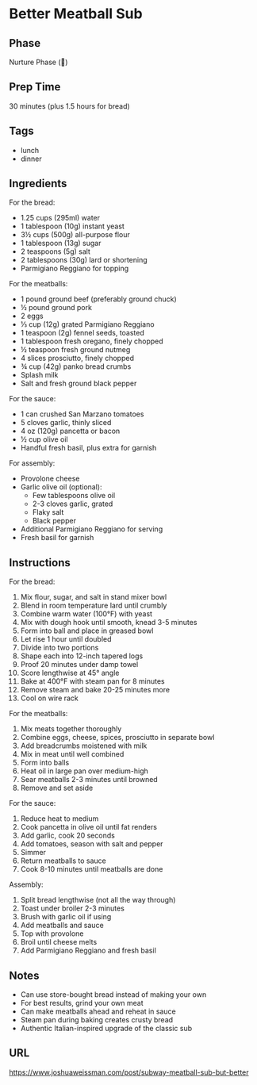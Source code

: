 # Better Meatball Sub

## Phase
Nurture Phase (🌱)

## Prep Time
30 minutes (plus 1.5 hours for bread)

## Tags
- lunch
- dinner

## Ingredients
For the bread:
- 1.25 cups (295ml) water
- 1 tablespoon (10g) instant yeast
- 3½ cups (500g) all-purpose flour
- 1 tablespoon (13g) sugar
- 2 teaspoons (5g) salt
- 2 tablespoons (30g) lard or shortening
- Parmigiano Reggiano for topping

For the meatballs:
- 1 pound ground beef (preferably ground chuck)
- ½ pound ground pork
- 2 eggs
- ⅓ cup (12g) grated Parmigiano Reggiano
- 1 teaspoon (2g) fennel seeds, toasted
- 1 tablespoon fresh oregano, finely chopped
- ½ teaspoon fresh ground nutmeg
- 4 slices prosciutto, finely chopped
- ¾ cup (42g) panko bread crumbs
- Splash milk
- Salt and fresh ground black pepper

For the sauce:
- 1 can crushed San Marzano tomatoes
- 5 cloves garlic, thinly sliced
- 4 oz (120g) pancetta or bacon
- ½ cup olive oil
- Handful fresh basil, plus extra for garnish

For assembly:
- Provolone cheese
- Garlic olive oil (optional):
  - Few tablespoons olive oil
  - 2-3 cloves garlic, grated
  - Flaky salt
  - Black pepper
- Additional Parmigiano Reggiano for serving
- Fresh basil for garnish

## Instructions
For the bread:
1. Mix flour, sugar, and salt in stand mixer bowl
2. Blend in room temperature lard until crumbly
3. Combine warm water (100°F) with yeast
4. Mix with dough hook until smooth, knead 3-5 minutes
5. Form into ball and place in greased bowl
6. Let rise 1 hour until doubled
7. Divide into two portions
8. Shape each into 12-inch tapered logs
9. Proof 20 minutes under damp towel
10. Score lengthwise at 45° angle
11. Bake at 400°F with steam pan for 8 minutes
12. Remove steam and bake 20-25 minutes more
13. Cool on wire rack

For the meatballs:
1. Mix meats together thoroughly
2. Combine eggs, cheese, spices, prosciutto in separate bowl
3. Add breadcrumbs moistened with milk
4. Mix in meat until well combined
5. Form into balls
6. Heat oil in large pan over medium-high
7. Sear meatballs 2-3 minutes until browned
8. Remove and set aside

For the sauce:
1. Reduce heat to medium
2. Cook pancetta in olive oil until fat renders
3. Add garlic, cook 20 seconds
4. Add tomatoes, season with salt and pepper
5. Simmer
6. Return meatballs to sauce
7. Cook 8-10 minutes until meatballs are done

Assembly:
1. Split bread lengthwise (not all the way through)
2. Toast under broiler 2-3 minutes
3. Brush with garlic oil if using
4. Add meatballs and sauce
5. Top with provolone
6. Broil until cheese melts
7. Add Parmigiano Reggiano and fresh basil

## Notes
- Can use store-bought bread instead of making your own
- For best results, grind your own meat
- Can make meatballs ahead and reheat in sauce
- Steam pan during baking creates crusty bread
- Authentic Italian-inspired upgrade of the classic sub

## URL
https://www.joshuaweissman.com/post/subway-meatball-sub-but-better
